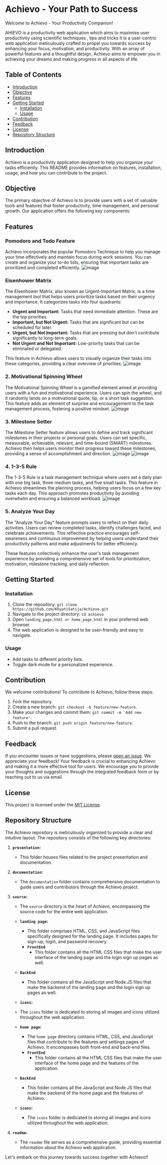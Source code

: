 # Achievo - Your Path to Success
Welcome to Achievo - Your Productivity Companion!

AHIEVO is  a  productivity web application which aims to maximise user productivity using scientific techniques , tips and tricks
it is a user-centric web application meticulously crafted to propel you towards success by enhancing your focus, motivation, and productivity. With an array of powerful features and a thoughtful design, Achievo aims to empower you in achieving your dreams and making progress in all aspects of life.
## Table of Contents
- [Introduction](#introduction)
- [Objective](#objective)
- [Features](#features)
- [Getting Started](#getting-started)
  - [Installation](#installation)
  - [Usage](#usage)
- [Contribution](#contribution)
- [Feedback](#feedback)
- [License](#license)
- [Repository Structure](#repository-structure)

## Introduction
Achievo is a productivity application designed to help you organize your tasks efficiently. This README provides information on features, installation, usage, and how you can contribute to the project.

## Objective

The primary objective of Achievo is to provide users with a set of valuable tools and features that foster productivity, time management, and personal growth. Our application offers the following key components:

## Features

### Pomodoro and Todo Feature

Achievo incorporates the popular Pomodoro Technique to help you manage your time effectively and maintain focus during work sessions. You can create and organize your to-do lists, ensuring that important tasks are prioritized and completed efficiently.
![image](https://github.com/KhyatiSatija/Achievo/assets/114605066/3bdd5486-c9ad-4af0-9aea-914e75556445)



### Eisenhower Matrix
The Eisenhower Matrix, also known as Urgent-Important Matrix, is a time management tool that helps users prioritize tasks based on their urgency and importance. It categorizes tasks into four quadrants:

- **Urgent and Important:** Tasks that need immediate attention. These are the top priorities.
- **Important, but Not Urgent:** Tasks that are significant but can be scheduled for later.
- **Urgent, but Not Important:** Tasks that are pressing but don't contribute significantly to long-term goals.
- **Not Urgent and Not Important:** Low-priority tasks that can be eliminated or delegated.

This feature in Achievo allows users to visually organize their tasks into these categories, providing a clear overview of priorities.
![image](https://github.com/KhyatiSatija/Achievo/assets/114605066/9f8545ed-98a5-4f5e-83cc-898659346e43)

### 2. Motivational Spinning Wheel
The Motivational Spinning Wheel is a gamified element aimed at providing users with a fun and motivational experience. Users can spin the wheel, and it randomly lands on a motivational quote, tip, or a short task suggestion. This feature adds an element of surprise and encouragement to the task management process, fostering a positive mindset.
![image](https://github.com/KhyatiSatija/Achievo/assets/114605066/57c3a59c-d7a2-4cf6-8492-6544bf6bdc0f)

### 3. Milestone Setter
The Milestone Setter feature allows users to define and track significant milestones in their projects or personal goals. Users can set specific, measurable, achievable, relevant, and time-bound (SMART) milestones. Achievo then helps users monitor their progress toward these milestones, providing a sense of accomplishment and direction.
![image](https://github.com/KhyatiSatija/Achievo/assets/114605066/49faf48b-c0f3-4f83-aa60-2aab9b42044e)
![image](https://github.com/KhyatiSatija/Achievo/assets/114605066/1b64eb3e-5f9e-4209-968c-9c6258f9fdb7)

### 4. 1-3-5 Rule
The 1-3-5 Rule is a task management technique where users set a daily plan with one big task, three medium tasks, and five small tasks. This feature in Achievo streamlines the planning process, helping users focus on a few key tasks each day. This approach promotes productivity by avoiding overwhelm and ensuring a balanced workload.
![image](https://github.com/KhyatiSatija/Achievo/assets/114605066/e4bc398a-21b5-4b26-b476-e0e91ef682ae)

### 5. Analyze Your Day
The "Analyze Your Day" feature prompts users to reflect on their daily activities. Users can review completed tasks, identify challenges faced, and celebrate achievements. This reflective practice encourages self-awareness and continuous improvement by helping users understand their productivity patterns and make adjustments for better efficiency.

These features collectively enhance the user's task management experience by providing a comprehensive set of tools for prioritization, motivation, milestone tracking, and daily reflection.

## Getting Started

### Installation
1. Clone the repository: `git clone https://github.com/KhyatiSatija/Achievo.git`
2. Navigate to the project directory: `cd achievo`
3. Open `landing_page.html or home_page.html` in your preferred web browser.
4.  The web application is designed to be user-friendly and easy to navigate.

### Usage
- Add tasks to different priority lists.
- Toggle dark mode for a personalized experience.
## Contribution
We welcome contributions! To contribute to Achievo, follow these steps:
1. Fork the repository.
2. Create a new branch: `git checkout -b feature/new-feature`.
3. Make your changes and commit them: `git commit -m 'Add new feature'`.
4. Push to the branch: `git push origin feature/new-feature`.
5. Submit a pull request.

## Feedback
If you encounter issues or have suggestions, please [open an issue](https://github.com/KhyatiSatija/Achievo/issues). We appreciate your feedback!
Your feedback is crucial to enhancing Achievo and making it a more effective tool for users. We encourage you to provide your thoughts and suggestions through the integrated feedback form or by reaching out to us via email.

## License
This project is licensed under the [MIT License](LICENSE).

## Repository Structure

The Achievo repository is meticulously organized to provide a clear and intuitive layout. The repository consists of the following key directories:

1. **`presentation`:**
   - This folder houses files related to the project presentation and documentation.

2. **`documentation`:**
   - The `documentation` folder contains comprehensive documentation to guide users and contributors through the Achievo project.

3. **`source`:**
   - The `source` directory is the heart of Achievo, encompassing the source code for the entire web application.

   - **`landing page`:**
     - This folder comprises HTML, CSS, and JavaScript files specifically designed for the landing page. It includes pages for sign-up, login, and password recovery.
     - **`FrontEnd`** 
        - This folder contains all the HTML CSS files that make the user interface of the landing page and the login sign up pages as well.
    - **`BackEnd`** 
        - This folder contains all the JavaScript and Node.JS files that make the backend of the landing page and the login sign up pages as well.
     - **`icons`:**
     - The `icons` folder is dedicated to storing all images and icons utilized throughout the web application.


   - **`home page`:**
     - The `home page` directory contains HTML, CSS, and JavaScript files that contribute to the features and settings pages of Achievo. It encompasses both front-end and back-end files.
     - **`FrontEnd`** 
        - This folder contains all the HTML CSS files that make the user interface of the home page and the features of the application.
    - **`BackEnd`** 
        - This folder contains all the JavaScript and Node.JS files that make the backend of the home page and the features of Achievo.
     - **`icons`:**
         - The `icons` folder is dedicated to storing all images and icons utilized throughout the web application.

4. **`readme`:**
   - The `readme` file serves as a comprehensive guide, providing essential information about the Achievo web application.

Let's embark on this journey towards success together with Achievo!!

